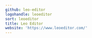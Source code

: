 ```yaml
---
github: leo-editor
logohandle: leoeditor
sort: leoeditor
title: Leo Editor
website: 'https://www.leoeditor.com/'
---
```

